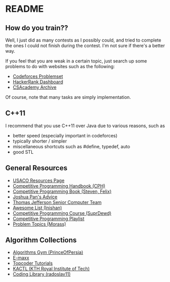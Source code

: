 # README

## How do you train??

Well, I just did as many contests as I possibly could, and tried to complete the ones I could not finish during the contest. I'm not sure if there's a better way.

If you feel that you are weak in a certain topic, just search up some problems to do with websites such as the following:
  * [Codeforces Problemset](http://codeforces.com/problemset)
  * [HackerRank Dashboard](https://www.hackerrank.com/domains/algorithms/warmup)
  * [CSAcademy Archive](https://csacademy.com/contest/archive/)

Of course, note that many tasks are simply implementation.

## C++11

I recommend that you use C++11 over Java due to various reasons, such as
  * better speed (especially important in codeforces)
  * typically shorter / simpler
  * miscellaneous shortcuts such as #define, typedef, auto
  * good STL
 
## General Resources
  * [USACO Resources Page](http://www.usaco.org/index.php?page=resources)
  * [Competitive Programming Handbook (CPH)](https://cses.fi/book.pdf)
  * [Competitive Programming Book (Steven, Felix)](http://www.comp.nus.edu.sg/~stevenha/myteaching/competitive_programming/cp1.pdf)
  * [Joshua Pan's Advice](https://www.quora.com/What-is-a-good-schedule-to-follow-for-becoming-better-at-competitive-programming-for-beginners)
  * [Thomas Jefferson Senior Computer Team](https://activities.tjhsst.edu/sct/lectures.php)
  * [Awesome List (Inishan)](http://codeforces.com/blog/entry/23054)
  * [Competitive Programming Course (SuprDewd)](https://github.com/SuprDewd/T-414-AFLV)
  * [Competitive Programming Playlist](https://www.commonlounge.com/community/862d2091c64e447cacde77d4c76a9ac3)
  * [Problem Topics (Morass)](http://codeforces.com/blog/entry/55274)

## Algorithm Collections
  * [Algorithms Gym (PrinceOfPersia)](http://codeforces.com/blog/entry/15729)
  * [E-maxx](https://e-maxx-eng.appspot.com/)
  * [Topcoder Tutorials](http://www.topcoder.com/community/data-science/data-science-tutorials/)
  * [KACTL (KTH Royal Institute of Tech)](https://github.com/kth-competitive-programming/kactl)
  * [Coding Library (radoslav11)](https://github.com/radoslav11/Coding-Library?files=1)
  
